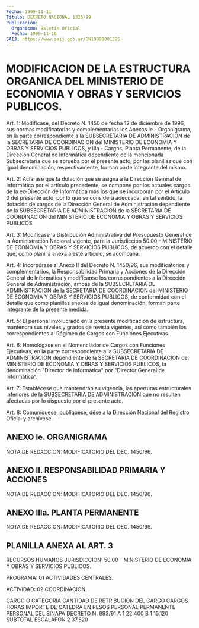 ```yaml
---
Fecha: 1999-11-11
Título: DECRETO NACIONAL 1326/99
Publicación:
  Organismo: Boletín Oficial
  Fecha: 1999-11-16
SAIJ: https://www.saij.gob.ar/DN19990001326
---
```

# MODIFICACION DE LA ESTRUCTURA ORGANICA DEL MINISTERIO DE ECONOMIA Y OBRAS Y SERVICIOS PUBLICOS.

<a id="1"></a>
Art. 1:  Modifícase,  del  Decreto  N. 1450  de  fecha  12 de diciembre de  1996, sus normas modificatorias y complementarias los Anexos Ie - Organigrama,  en  la  parte  correspondiente a la SUBSECRETARIA DE ADMINISTRACION de la SECRETARIA  DE  COORDINACION del MINISTERIO  DE ECONOMIA Y OBRAS  Y SERVICIOS PUBLICOS, y IIIa - Cargos, Planta Permanente, de la Dirección  General de Informática dependiente de la mencionada Subsecretaría que  se  aprueba  por el presente  acto,  por  las  planillas  que  con  igual denominación, respectivamente, forman parte integrante del mismo.

<a id="2"></a>
Art.  2:  Aclárase que la dotación que se asigna a  la  Dirección General de Informática  por  el artículo precedente, se compone por los actuales cargos de la ex-Dirección  de  Informática más los que se incorporan por el Artículo 3 del presente  acto,  por  lo que se considera  adecuada,  en  tal sentido, la dotación de cargos de  la Dirección General de Administración dependiente de la SUBSECRETARIA DE ADMINISTRACION de la SECRETARIA  DE  COORDINACION del MINISTERIO DE ECONOMIA Y OBRAS Y SERVICIOS PUBLICOS.

<a id="3"></a>
Art. 3: Modifícase la Distribución Administrativa  del Presupuesto General de la Administración Nacional vigente, para la Jurisdicción 50.00  -  MINISTERIO  DE ECONOMIA Y OBRAS Y SERVICIOS PUBLICOS,  de acuerdo con el detalle que, como planilla anexa a este artículo, se acompaña.

<a id="4"></a>
Art.  4: Incorpórase al  Anexo  II  del  Decreto  N. 1450/96,  sus modificatorios  y  complementarios,  la  Responsabilidad Primaria y Acciones de la Dirección General de Informática  y  modifícanse los correspondientes  a la Dirección General de Administración,  ambas de  la  SUBSECRETARIA   DE  ADMINISTRACION  de  la  SECRETARIA  DE COORDINACION  del  MINISTERIO  DE  ECONOMIA  Y  OBRAS  Y  SERVICIOS PUBLICOS, de conformidad  con  el detalle que como planillas anexas de  igual denominación, forman parte  integrante  de  la  presente medida.

<a id="5"></a>
Art.  5:  El  personal involucrado en la presente modificación de estructura, mantendrá  sus  niveles  y grados de revista vigentes, así  como también los correspondientes al  Régimen  de  Cargos  con Funciones Ejecutivas.

<a id="6"></a>
Art. 6:  Homológase  en  el  Nomenclador  de Cargos con Funciones Ejecutivas,  en  la  parte correspondiente a la  SUBSECRETARIA  DE ADMINISTRACION dependiente  de  la  SECRETARIA  DE COORDINACION del MINISTERIO  DE  ECONOMIA  Y OBRAS Y SERVICIOS PUBLICOS,  la denominación "Director de Informática" por "Director General de Informática".

<a id="7"></a>
Art.  7:  Establécese que mantendrán su vigencia,  las  aperturas estructurales  inferiores de la SUBSECRETARIA DE ADMINISTRACION que no  resulten afectadas  por  lo  dispuesto  por  el  presente  acto.

<a id="8"></a>
Art.  8: Comuníquese, publíquese, dése a la Dirección Nacional del Registro Oficial y archívese.

## ANEXO Ie. ORGANIGRAMA

<a id="1"></a>
NOTA DE REDACCION: MODIFICATORIO DEL DEC. 1450/96.

## ANEXO II. RESPONSABILIDAD PRIMARIA Y ACCIONES

<a id="1"></a>
NOTA DE REDACCION: MODIFICATORIO DEL DEC. 1450/96.

## ANEXO IIIa. PLANTA PERMANENTE

<a id="1"></a>
NOTA DE REDACCION: MODIFICATORIO DEL DEC. 1450/96.

## PLANILLA ANEXA AL ART. 3

<a id="1"></a>
RECURSOS HUMANOS JURISDICCION: 50.00 - MINISTERIO DE ECONOMIA Y OBRAS Y SERVICIOS PUBLICOS.

PROGRAMA: 01 ACTIVIDADES CENTRALES.

ACTIVIDAD: 02 COORDINACION.

 CARGO O CATEGORIA   CANTIDAD DE         RETRIBUCION                                         DEL CARGO                     CARGOS HORAS        IMPORTE                     DE CATEDRA          EN PESOS  PERSONAL PERMANENTE  PERSONAL DEL SINAPA DECRETO N. 993/91      A                   1              22.400      B                   1              15.120  SUBTOTAL ESCALAFON       2              37.520